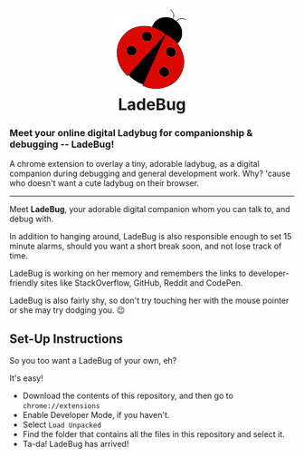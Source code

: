 <h1 align="center">
  <img src="resources/img/ladebug128.png"/><br>
LadeBug </h1>


### Meet your online digital Ladybug for companionship & debugging -- LadeBug! 

A chrome extension to overlay a tiny, adorable ladybug, as a digital companion during debugging and general development work. Why? 'cause who doesn't want a cute ladybug on their browser.



-----------------------



Meet **LadeBug**, your adorable digital companion whom you can talk to, and debug with. 

In addition to hanging around, LadeBug is also responsible enough to set 15 minute alarms, should you want a short break soon, and not lose track of time.

LadeBug is working on her memory and remembers the links to developer-friendly sites like StackOverflow, GitHub, Reddit and CodePen.

LadeBug is also fairly shy, so don't try touching her with the mouse pointer or she may try dodging you. :wink:

## Set-Up Instructions

So you too want a LadeBug of your own, eh?

It's easy! 
* Download the contents of this repository, and then go to ```chrome://extensions```
* Enable Developer Mode, if you haven't.
* Select ```Load Unpacked```
* Find the folder that contains all the files in this repository and select it.
* Ta-da! LadeBug has arrived!



